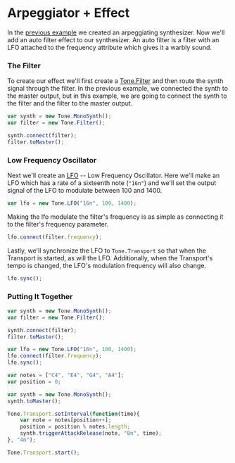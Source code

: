 # Arpeggiator + Effect

In the [previous example](Arpeggiator) we created an arpeggiating synthesizer. Now we'll add an auto filter effect to our synthesizer. An auto filter is a filter with an LFO attached to the frequency attribute which gives it a warbly sound. 

### The Filter

To create our effect we'll first create a [Tone.Filter](http://tonenotone.github.io/Tone.js/doc/Tone.Master.html) and then route the synth signal through the filter. In the previous example, we connected the synth to the master output, but in this example, we are going to connect the synth to the filter and the filter to the master output. 

```javascript
var synth = new Tone.MonoSynth();
var filter = new Tone.Filter();

synth.connect(filter);
filter.toMaster();
```

### Low Frequency Oscillator

Next we'll create an [LFO](http://en.wikipedia.org/wiki/Low-frequency_oscillation) -- Low Frequency Oscillator. Here we'll make an LFO which has a rate of a sixteenth note (`"16n"`) and we'll set the output signal of the LFO to modulate between 100 and 1400. 

```javascript
var lfo = new Tone.LFO("16n", 100, 1400);
```

Making the lfo modulate the filter's frequency is as simple as connecting it to the filter's frequency parameter. 

```javascript
lfo.connect(filter.frequency);
```

Lastly, we'll synchronize the LFO to `Tone.Transport` so that when the Transport is started, as will the LFO. Additionally, when the Transport's tempo is changed, the LFO's modulation frequency will also change. 

```javascript
lfo.sync();
```

### Putting It Together

```javascript
var synth = new Tone.MonoSynth();
var filter = new Tone.Filter();

synth.connect(filter);
filter.toMaster();

var lfo = new Tone.LFO("16n", 100, 1400);
lfo.connect(filter.frequency);
lfo.sync();

var notes = ["C4", "E4", "G4", "A4"];
var position = 0;

var synth = new Tone.MonoSynth();
synth.toMaster();

Tone.Transport.setInterval(function(time){
	var note = notes[position++];
	position = position % notes.length;
	synth.triggerAttackRelease(note, "8n", time);
}, "4n");

Tone.Transport.start();
```